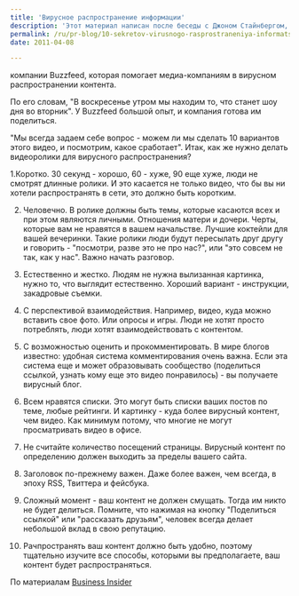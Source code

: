 ```yaml
---
title: 'Вирусное распространение информации'
description: 'Этот материал написан после беседы с Джоном Стайнбергом, президентом компании Buzzfeed, которая помогает медиа-компаниям в вирусном распространении контента. По его словам, &quot;В воскресенье утром мы находим то, что станет шоу дня во вторник&quot;. У Buzzfeed большой опыт, и компания готова им поделиться.'
permalink: /ru/pr-blog/10-sekretov-virusnogo-rasprostraneniya-informatsii
date: 2011-04-08

---
```


компании Buzzfeed, которая помогает медиа-компаниям в вирусном распространении контента.

По его словам, "В воскресенье утром мы находим то, что станет шоу дня во вторник". У Buzzfeed большой опыт, и компания готова им поделиться.

"Мы всегда задаем себе вопрос - можем ли мы сделать 10 вариантов этого видео, и посмотрим, какое сработает". Итак, как же нужно делать видеоролики для вирусного распространения?

1.Коротко. 30 секунд - хорошо, 60 - хуже, 90 еще хуже, люди не смотрят длинные ролики.  И это касается не только видео, что бы вы ни хотели распространять в сети, это должно быть коротким.

2. Человечно. В ролике должны быть темы, которые касаются всех и при этом являются личными. Отношения матери и дочери. Черты, которые вам не нравятся в вашем начальстве. Лучшие коктейли для вашей вечеринки. Такие ролики люди будут пересылать друг другу и говорить - "посмотри, разве это не про нас?", или "это совсем не так, как у нас". Важно начать разговор.

3. Естественно и жестко. Людям не нужна вылизанная картинка, нужно то, что выглядит естественно. Хороший вариант - инструкции, закадровые съемки.

4. С перспективой взаимодействия. Например, видео, куда можно вставить свое фото. Или опросы и игры. Люди не хотят просто потреблять, люди хотят взаимодействовать с контентом.

5. С возможностью оценить и прокомментировать. В мире блогов известно: удобная система комментирования очень важна. Если эта система еще и может образовывать сообщество (поделиться ссылкой, узнать кому еще это видео понравилось) - вы получаете вирусный блог.

6. Всем нравятся списки. Это могут быть списки ваших постов по теме, любые рейтинги. И картинку - куда более вирусный контент, чем видео. Как минимум потому, что многие не могут просматривать видео в офисе.

7. Не считайте количество посещений страницы. Вирусный контент по определению должен выходить за пределы вашего сайта.

8. Заголовок по-прежнему важен. Даже более важен, чем всегда, в эпоху RSS, Твиттера и фейсбука.

9. Сложный момент - ваш контент не должен смущать. Тогда им никто не будет делиться. Помните, что нажимая на кнопку "Поделиться ссылкой" или "рассказать друзьям", человек всегда делает небольшой вклад в свою репутацию.

10. Рачпространять ваш контент должно быть удобно, поэтому тщательно изучите все способы, которыми вы предполагаете, ваш контент будет распространяться.

По материалам <a href="https://www.businessinsider.com/here-are-10-tips-from-buzzfeed-to-make-your-content-go-viral-2011-4">Business Insider</a>

